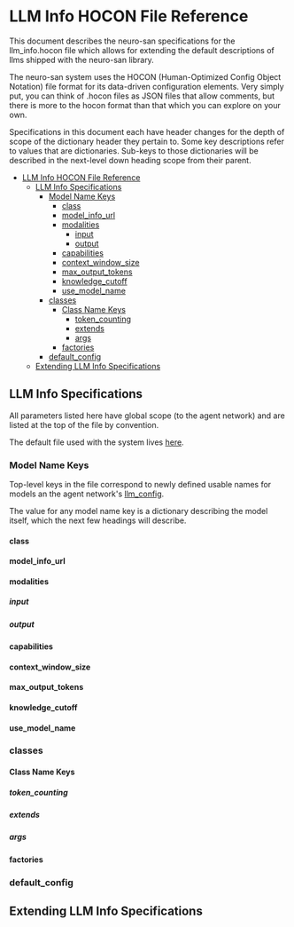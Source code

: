 # LLM Info HOCON File Reference

This document describes the neuro-san specifications for the llm_info.hocon file
which allows for extending the default descriptions of llms shipped with the neuro-san library.

The neuro-san system uses the HOCON (Human-Optimized Config Object Notation) file format
for its data-driven configuration elements.  Very simply put, you can think of
.hocon files as JSON files that allow comments, but there is more to the hocon
format than that which you can explore on your own.

Specifications in this document each have header changes for the depth of scope of the dictionary
header they pertain to.
Some key descriptions refer to values that are dictionaries.
Sub-keys to those dictionaries will be described in the next-level down heading scope from their parent.

<!--TOC-->

- [LLM Info HOCON File Reference](#llm-info-hocon-file-reference)
  - [LLM Info Specifications](#llm-info-specifications)
    - [Model Name Keys](#model-name-keys)
      - [class](#class)
      - [model_info_url](#model_info_url)
      - [modalities](#modalities)
        - [input](#input)
        - [output](#output)
      - [capabilities](#capabilities)
      - [context_window_size](#context_window_size)
      - [max_output_tokens](#max_output_tokens)
      - [knowledge_cutoff](#knowledge_cutoff)
      - [use_model_name](#use_model_name)
    - [classes](#classes)
      - [Class Name Keys](#class-name-keys)
        - [token_counting](#token_counting)
        - [extends](#extends)
        - [args](#args)
      - [factories](#factories)
    - [default_config](#default_config)
  - [Extending LLM Info Specifications](#extending-llm-info-specifications)

<!--TOC-->

## LLM Info Specifications

All parameters listed here have global scope (to the agent network) and are listed at the top of the file by convention.

The default file used with the system lives [here](../neuro_san/internals/run_context/langchain/default_llm_info.hocon).

### Model Name Keys

Top-level keys in the file correspond to newly defined usable names for models an the agent network's
[llm_config](./agent_hocon_reference.md#model-name).

The value for any model name key is a dictionary describing the model itself, which the next few headings
will describe.

#### class
#### model_info_url
#### modalities
##### input
##### output
#### capabilities
#### context_window_size
#### max_output_tokens
#### knowledge_cutoff
#### use_model_name

### classes
#### Class Name Keys
##### token_counting
##### extends
##### args
#### factories

### default_config

## Extending LLM Info Specifications

